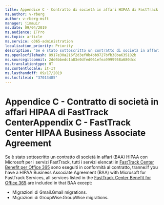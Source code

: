 ```yaml
---
title: Appendice C - Contratto di società in affari HIPAA di FastTrack Center
ms.author: v-rberg
author: v-rberg-msft
manager: jimmuir
ms.date: 09/04/2019
ms.audience: ITPro
ms.topic: article
ms.service: o365-administration
localization_priority: Priority
description: 'Se è stato sottoscritto un contratto di società in affari HIPAA con Microsoft per i servizi FastTrack, tutti i servizi elencati in FastTrack Center Benefit for Office 365 sono inclusi nel contratto, tranne:'
ms.openlocfilehash: 8917e30a216f2d3ef0b4bb9727bfb38ba635102b
ms.sourcegitcommit: 2dd6bbedc1a83e0dfed061efea9999958a680dcc
ms.translationtype: HT
ms.contentlocale: it-IT
ms.lasthandoff: 09/17/2019
ms.locfileid: "37013485"
---
```

# <a name="appendix-c---fasttrack-center-hipaa-business-associate-agreement"></a><span data-ttu-id="300d2-103">Appendice C - Contratto di società in affari HIPAA di FastTrack Center</span><span class="sxs-lookup"><span data-stu-id="300d2-103">Appendix C - FastTrack Center HIPAA Business Associate Agreement</span></span>

<span data-ttu-id="300d2-104">Se è stato sottoscritto un contratto di società in affari (BAA) HIPAA con Microsoft per i servizi FastTrack, tutti i servizi elencati in [FastTrack Center Benefit per Office 365](O365-fasttrack-benefit-for-office-365.md) sono eseguiti in conformità al contratto, tranne:</span><span class="sxs-lookup"><span data-stu-id="300d2-104">If you have a HIPAA Business Associate Agreement (BAA) with Microsoft for FastTrack Services, all services listed in the [FastTrack Center Benefit for Office 365](O365-fasttrack-benefit-for-office-365.md) are included in that BAA except:</span></span> 
  
- <span data-ttu-id="300d2-105">Migrazioni di Gmail.</span><span class="sxs-lookup"><span data-stu-id="300d2-105">Gmail migrations.</span></span>   
- <span data-ttu-id="300d2-106">Migrazioni di GroupWise.</span><span class="sxs-lookup"><span data-stu-id="300d2-106">GroupWise migrations.</span></span>
    

